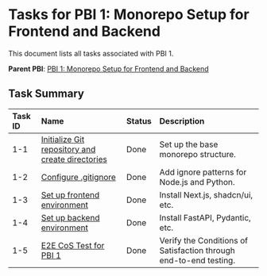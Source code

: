 # Tasks for PBI 1: Monorepo Setup for Frontend and Backend

This document lists all tasks associated with PBI 1.

**Parent PBI**: [PBI 1: Monorepo Setup for Frontend and Backend](./prd.md)

## Task Summary

| Task ID | Name | Status | Description |
| :------ | :--------------------------------------- | :------- | :--------------------------------- |
| 1-1 | [Initialize Git repository and create directories](./1-1.md) | Done | Set up the base monorepo structure. |
| 1-2 | [Configure .gitignore](./1-2.md) | Done | Add ignore patterns for Node.js and Python. |
| 1-3 | [Set up frontend environment](./1-3.md) | Done | Install Next.js, shadcn/ui, etc. |
| 1-4 | [Set up backend environment](./1-4.md) | Done | Install FastAPI, Pydantic, etc. |
| 1-5 | [E2E CoS Test for PBI 1](./1-5.md) | Done | Verify the Conditions of Satisfaction through end-to-end testing. |
